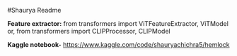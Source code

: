 #Shaurya Readme

**Feature extractor:**
from transformers import ViTFeatureExtractor, ViTModel
or, from transformers import CLIPProcessor, CLIPModel

**Kaggle notebook-** https://www.kaggle.com/code/shauryachichra5/hemlock
